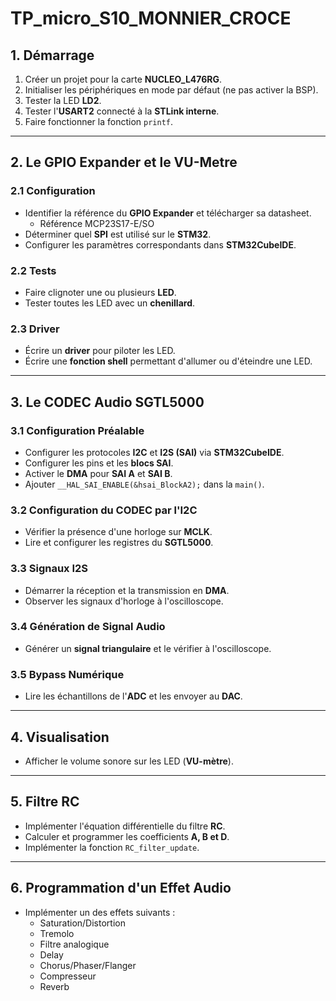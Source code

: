 # TP_micro_S10_MONNIER_CROCE

## 1. Démarrage

1. Créer un projet pour la carte **NUCLEO_L476RG**.
2. Initialiser les périphériques en mode par défaut (ne pas activer la BSP).
3. Tester la LED **LD2**.
4. Tester l'**USART2** connecté à la **STLink interne**.
5. Faire fonctionner la fonction `printf`.

---

## 2. Le GPIO Expander et le VU-Metre

### 2.1 Configuration
- Identifier la référence du **GPIO Expander** et télécharger sa datasheet.
   - Référence MCP23S17-E/SO
- Déterminer quel **SPI** est utilisé sur le **STM32**.
- Configurer les paramètres correspondants dans **STM32CubeIDE**.

### 2.2 Tests
- Faire clignoter une ou plusieurs **LED**.
- Tester toutes les LED avec un **chenillard**.

### 2.3 Driver
- Écrire un **driver** pour piloter les LED.
- Écrire une **fonction shell** permettant d'allumer ou d'éteindre une LED.

---

## 3. Le CODEC Audio SGTL5000

### 3.1 Configuration Préalable
- Configurer les protocoles **I2C** et **I2S (SAI)** via **STM32CubeIDE**.
- Configurer les pins et les **blocs SAI**.
- Activer le **DMA** pour **SAI A** et **SAI B**.
- Ajouter `__HAL_SAI_ENABLE(&hsai_BlockA2);` dans la `main()`.

### 3.2 Configuration du CODEC par l'I2C
- Vérifier la présence d'une horloge sur **MCLK**.
- Lire et configurer les registres du **SGTL5000**.

### 3.3 Signaux I2S
- Démarrer la réception et la transmission en **DMA**.
- Observer les signaux d'horloge à l'oscilloscope.

### 3.4 Génération de Signal Audio
- Générer un **signal triangulaire** et le vérifier à l'oscilloscope.

### 3.5 Bypass Numérique
- Lire les échantillons de l'**ADC** et les envoyer au **DAC**.

---

## 4. Visualisation
- Afficher le volume sonore sur les LED (**VU-mètre**).

---

## 5. Filtre RC
- Implémenter l'équation différentielle du filtre **RC**.
- Calculer et programmer les coefficients **A, B et D**.
- Implémenter la fonction `RC_filter_update`.

---

## 6. Programmation d'un Effet Audio
- Implémenter un des effets suivants :
  - Saturation/Distortion
  - Tremolo
  - Filtre analogique
  - Delay
  - Chorus/Phaser/Flanger
  - Compresseur
  - Reverb

